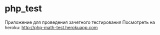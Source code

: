 # php_test
Приложение для проведения зачетного тестирования
Посмотреть на heroku: http://php-math-test.herokuapp.com
